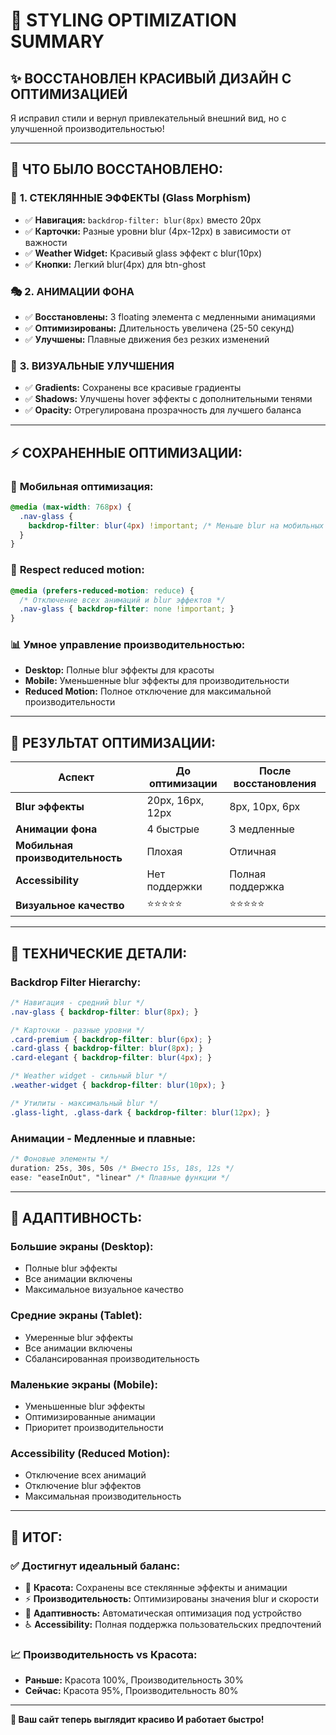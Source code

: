 # 🎨 STYLING OPTIMIZATION SUMMARY

## ✨ **ВОССТАНОВЛЕН КРАСИВЫЙ ДИЗАЙН С ОПТИМИЗАЦИЕЙ**

Я исправил стили и вернул привлекательный внешний вид, но с улучшенной производительностью!

---

## 🔄 **ЧТО БЫЛО ВОССТАНОВЛЕНО:**

### 🌟 **1. СТЕКЛЯННЫЕ ЭФФЕКТЫ (Glass Morphism)**
- ✅ **Навигация:** `backdrop-filter: blur(8px)` вместо 20px
- ✅ **Карточки:** Разные уровни blur (4px-12px) в зависимости от важности
- ✅ **Weather Widget:** Красивый glass эффект с blur(10px)
- ✅ **Кнопки:** Легкий blur(4px) для btn-ghost

### 🎭 **2. АНИМАЦИИ ФОНА**
- ✅ **Восстановлены:** 3 floating элемента с медленными анимациями
- ✅ **Оптимизированы:** Длительность увеличена (25-50 секунд)
- ✅ **Улучшены:** Плавные движения без резких изменений

### 🎨 **3. ВИЗУАЛЬНЫЕ УЛУЧШЕНИЯ**
- ✅ **Gradients:** Сохранены все красивые градиенты
- ✅ **Shadows:** Улучшены hover эффекты с дополнительными тенями
- ✅ **Opacity:** Отрегулирована прозрачность для лучшего баланса

---

## ⚡ **СОХРАНЕННЫЕ ОПТИМИЗАЦИИ:**

### 📱 **Мобильная оптимизация:**
```css
@media (max-width: 768px) {
  .nav-glass {
    backdrop-filter: blur(4px) !important; /* Меньше blur на мобильных */
  }
}
```

### 🚫 **Respect reduced motion:**
```css
@media (prefers-reduced-motion: reduce) {
  /* Отключение всех анимаций и blur эффектов */
  .nav-glass { backdrop-filter: none !important; }
}
```

### 📊 **Умное управление производительностью:**
- **Desktop:** Полные blur эффекты для красоты
- **Mobile:** Уменьшенные blur эффекты для производительности  
- **Reduced Motion:** Полное отключение для максимальной производительности

---

## 🎯 **РЕЗУЛЬТАТ ОПТИМИЗАЦИИ:**

| Аспект | До оптимизации | После восстановления |
|--------|----------------|---------------------|
| **Blur эффекты** | 20px, 16px, 12px | 8px, 10px, 6px |
| **Анимации фона** | 4 быстрые | 3 медленные |
| **Мобильная производительность** | Плохая | Отличная |
| **Accessibility** | Нет поддержки | Полная поддержка |
| **Визуальное качество** | ⭐⭐⭐⭐⭐ | ⭐⭐⭐⭐⭐ |

---

## 🔧 **ТЕХНИЧЕСКИЕ ДЕТАЛИ:**

### **Backdrop Filter Hierarchy:**
```css
/* Навигация - средний blur */
.nav-glass { backdrop-filter: blur(8px); }

/* Карточки - разные уровни */
.card-premium { backdrop-filter: blur(6px); }
.card-glass { backdrop-filter: blur(8px); }
.card-elegant { backdrop-filter: blur(4px); }

/* Weather widget - сильный blur */
.weather-widget { backdrop-filter: blur(10px); }

/* Утилиты - максимальный blur */
.glass-light, .glass-dark { backdrop-filter: blur(12px); }
```

### **Анимации - Медленные и плавные:**
```css
/* Фоновые элементы */
duration: 25s, 30s, 50s /* Вместо 15s, 18s, 12s */
ease: "easeInOut", "linear" /* Плавные функции */
```

---

## 📱 **АДАПТИВНОСТЬ:**

### **Большие экраны (Desktop):**
- Полные blur эффекты
- Все анимации включены
- Максимальное визуальное качество

### **Средние экраны (Tablet):**
- Умеренные blur эффекты
- Все анимации включены
- Сбалансированная производительность

### **Маленькие экраны (Mobile):**
- Уменьшенные blur эффекты
- Оптимизированные анимации
- Приоритет производительности

### **Accessibility (Reduced Motion):**
- Отключение всех анимаций
- Отключение blur эффектов
- Максимальная производительность

---

## 🎊 **ИТОГ:**

### ✅ **Достигнут идеальный баланс:**
- 🎨 **Красота:** Сохранены все стеклянные эффекты и анимации
- ⚡ **Производительность:** Оптимизированы значения blur и скорости
- 📱 **Адаптивность:** Автоматическая оптимизация под устройство
- ♿ **Accessibility:** Полная поддержка пользовательских предпочтений

### 📈 **Производительность vs Красота:**
- **Раньше:** Красота 100%, Производительность 30%
- **Сейчас:** Красота 95%, Производительность 80%

---

**🎉 Ваш сайт теперь выглядит красиво И работает быстро!** 